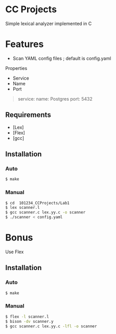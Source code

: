 # CC Projects

Simple lexical analyzer implemented in C

# Features

  - Scan YAML config files ; default is config.yaml

Properties
  - Service
  - Name
  - Port


> service:
>    name: Postgres
>   port: 5432

## Requirements
* [Lex] 
* [Flex] 
* [gcc] 

## Installation
### Auto
```sh
$ make
```
### Manual
```sh
$ cd  101234_CCProjects/Lab1
$ lex scanner.l
$ gcc scanner.c lex.yy.c -o scanner
$ ./scanner < config.yaml
```

# Bonus

Use Flex

## Installation
### Auto
```sh
$ make
```
### Manual
```sh
$ flex -l scanner.l
$ bison -dv scanner.y 
$ gcc scanner.c lex.yy.c -lfl -o scanner
```


